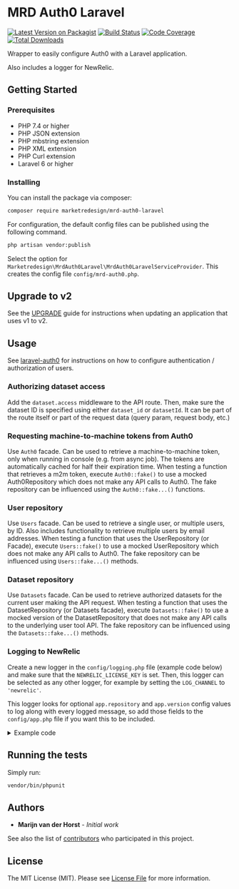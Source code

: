 # MRD Auth0 Laravel

[![Latest Version on Packagist](https://img.shields.io/packagist/v/marketredesign/mrd-auth0-laravel.svg?style=flat-square)](https://packagist.org/packages/marketredesign/mrd-auth0-laravel)
[![Build Status](https://img.shields.io/azure-devops/build/marketredesign/f65f3c91-a76b-44db-b3a7-3815b9938e01/19/master?style=flat-square)](https://dev.azure.com/marketredesign/Public%20Packages/_build?definitionId=19&_a=summary)
[![Code Coverage](https://img.shields.io/codecov/c/gh/marketredesign/mrd-auth0-laravel/master.svg?style=flat-square)](https://codecov.io/gh/marketredesign/mrd-auth0-laravel)
[![Total Downloads](https://img.shields.io/packagist/dt/marketredesign/mrd-auth0-laravel.svg?style=flat-square)](https://packagist.org/packages/marketredesign/mrd-auth0-laravel)

Wrapper to easily configure Auth0 with a Laravel application.

Also includes a logger for NewRelic.

## Getting Started

### Prerequisites

* PHP 7.4 or higher
* PHP JSON extension
* PHP mbstring extension
* PHP XML extension
* PHP Curl extension
* Laravel 6 or higher

### Installing

You can install the package via composer:

```bash
composer require marketredesign/mrd-auth0-laravel
```

For configuration, the default config files can be published using the following command.
```bash
php artisan vendor:publish
```
Select the option for `Marketredesign\MrdAuth0Laravel\MrdAuth0LaravelServiceProvider`. This creates the config file
`config/mrd-auth0.php`.

## Upgrade to v2
See the [UPGRADE](UPGRADE.md) guide for instructions when updating an application that uses v1 to v2.

## Usage
See [laravel-auth0](https://github.com/auth0/laravel-auth0) for instructions on how to configure 
authentication / authorization of users.

### Authorizing dataset access
Add the `dataset.access` middleware to the API route. Then, make sure the dataset ID is specified using either 
`dataset_id` or `datasetId`. It can be part of the route itself or part of the request data (query param, 
request body, etc.) 

### Requesting machine-to-machine tokens from Auth0
Use `Auth0` facade. Can be used to retrieve a machine-to-machine token, only when running in console (e.g. from async
job). The tokens are automatically cached for half their expiration time.
When testing a function that retrieves a m2m token, execute `Auth0::fake()` to use a mocked Auth0Repository which does
not make any API calls to Auth0. The fake repository can be influenced using the `Auth0::fake...()` functions.

### User repository
Use `Users` facade. Can be used to retrieve a single user, or multiple users, by ID.
Also includes functionality to retrieve multiple users by email addresses.
When testing a function that uses the UserRepository (or Facade), execute `Users::fake()` to use a mocked UserRepository
which does not make any API calls to Auth0. The fake repository can be influenced using `Users::fake...()` methods.

### Dataset repository
Use `Datasets` facade. Can be used to retrieve authorized datasets for the current user making the API request.
When testing a function that uses the DatasetRepository (or Datasets facade), execute `Datasets::fake()` to use a mocked
version of the DatasetRepository that does not make any API calls to the underlying user tool API. The fake repository
can be influenced using the `Datasets::fake...()` methods.

### Logging to NewRelic
Create a new logger in the `config/logging.php` file (example code below) and make sure that the `NEWRELIC_LICENSE_KEY`
is set. Then, this logger can be selected as any other logger, for example by setting the `LOG_CHANNEL` to `'newrelic'`.

This logger looks for optional `app.repository` and `app.version` config values to log along with every 
logged message, so add those fields to the `config/app.php` file if you want this to be included. 

<details>
<summary>Example code</summary>

Logger for in `config/logging.php`:
```php
'newrelic' => [
    'driver' => 'custom',
    'via' => \Marketredesign\MrdAuth0Laravel\Logging\NewRelicLogger::class,
    'license_key' => env('NEWRELIC_LICENSE_KEY'),
],
```

Optional `app.repository` and `app.version` config values for in `config/app.php`:
```php
    /*
    |--------------------------------------------------------------------------
    | Repository Name
    |--------------------------------------------------------------------------
    |
    | The name of the repository this application is an instance of.
    | Used for example when logging to NewRelic.
    |
    */
    'repository' => 'your-repository-name-here',
    
    /*
    |--------------------------------------------------------------------------
    | Application Version
    |--------------------------------------------------------------------------
    |
    | Version name of the code currently. When developing, this will be local.
    | When the code is being built, a version.txt document at the root should
    | be created containing the version number (or other build specification
    | such as the commit hash), which is then loaded into this config variable.
    |
    */
    'version' => file_exists('../version.txt') ? file('../version.txt')[0] : 'local',
```
</details>

## Running the tests

Simply run:

```bash
vendor/bin/phpunit
```

## Authors

* **Marijn van der Horst** - *Initial work*

See also the list of [contributors](https://github.com/marketredesign/mrd-auth0-laravel/contributors) who participated in this project.

## License

The MIT License (MIT). Please see [License File](LICENSE.md) for more information.
